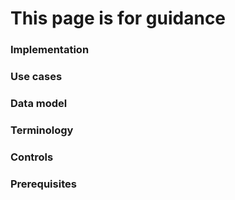 # This page is for guidance

### Implementation

### Use cases

### Data model

### Terminology

### Controls

### Prerequisites